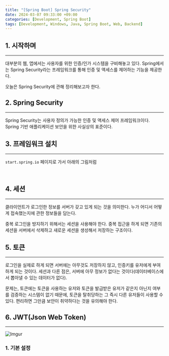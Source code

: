 ```yaml
---
title: "[Spring Boot] Spring Security"
date: 2024-03-07 09:33:00 +09:00
categories: [Development, Spring Boot]
tags: [Development, Windows, Java, Spring Boot, Web, Backend]
---
```

## **1. 시작하며**
***
대부분의 웹, 앱에서는 사용자를 위한 인증/인가 시스템을 구비해놓고 있다. Spring에서는 Spring Security라는 프레임워크를 통해 인증 및 액세스를 제어하는 기능을 제공한다.

오늘은 Spring Security에 관해 정리해보고자 한다.
<br>

## **2. Spring Security**
***
Spring Security는 사용자 정의가 가능한 인증 및 액세스 제어 프레임워크이다. Spring 기반 애플리케이션 보안을 위한 사실상의 표준이다.
<br>

## **3. 프레임워크 설치**
***
`start.spring.io` 페이지로 가서 아래의 그림처럼 

<br>

## **4. 세션**
***
클라이언트가 로그인한 정보를 서버가 갖고 있게 되는 것을 의미한다. 누가 어디서 어떻게 접속했는지에 관한 정보들을 담는다.

중복 로그인을 방지하기 위해서는 세션을 사용해야 한다. 중복 접근을 하게 되면 기존의 세션을 서버에서 삭제하고 새로운 세션을 생성해서 저장하는 구조이다.
<br>

## **5. 토큰**
***
로그인을 실제로 하게 되면 서버에는 아무것도 저장하지 않고, 인증키를 유저에게 부여하게 되는 것이다. 세션과 다른 점은, 서버에 아무 정보가 없다는 것이다(데이터베이스에서 뽑아낼 수 있는 데이터가 없다).

문제는, 토큰에는 토큰을 사용하는 유저와 토큰을 발급받은 유저가 같은지 아닌지 여부를 검증하는 시스템이 없기 때문에, 토큰을 탈취당하는 그 즉시 다른 유저들이 사용할 수 있다. 편리하면 그만큼 보안이 취약하다는 것을 유의해야 한다.
<br>

## **6. JWT(Json Web Token)**
***
![Imgur](https://i.imgur.com/FNBulNl.png)


### 1. 기본 설정


<br>

